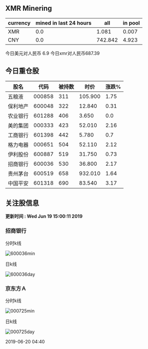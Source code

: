 ## XMR Minering

|currency|mined in last 24 hours|all|in pool|
|---|---|---|---|
|XMR|0.0|1.081|0.007|
|CNY|0.0|742.842|4.923|

今日美元对人民币 6.9	今日xmr对人民币687.39


## 今日重仓股 

|股名|代码|被持数|时价|涨跌%|
|---|---|---|---|---|
|五粮液|000858|311|105.900|1.75|
|保利地产|600048|322|12.840|0.31|
|农业银行|601288|406|3.650|0.0|
|美的集团|000333|423|52.010|2.16|
|工商银行|601398|442|5.780|0.7|
|格力电器|000651|504|52.110|2.12|
|伊利股份|600887|519|31.750|0.73|
|招商银行|600036|530|36.800|2.17|
|贵州茅台|600519|658|932.010|1.64|
|中国平安|601318|690|83.540|3.17|

## 关注股信息
**更新时间 : Wed Jun 19 15:00:11 2019**
### 招商银行 
分时k线

![600036min](http://image.sinajs.cn/newchart/min/n/sh600036.gif)

日k线

![600036day](http://image.sinajs.cn/newchart/daily/n/sh600036.gif)

### 京东方Ａ 
分时k线

![000725min](http://image.sinajs.cn/newchart/min/n/sz000725.gif)

日k线

![000725day](http://image.sinajs.cn/newchart/daily/n/sz000725.gif)

2019-06-20 04:40